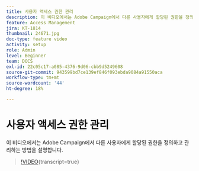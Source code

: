 ```yaml
---
title: 사용자 액세스 권한 관리
description: 이 비디오에서는 Adobe Campaign에서 다른 사용자에게 할당된 권한을 정의하고 관리하는 방법을 설명합니다.
feature: Access Management
jira: KT-1814
thumbnail: 24671.jpg
doc-type: feature video
activity: setup
role: Admin
level: Beginner
team: DOCS
exl-id: 22c05c17-a085-4376-9d06-cbb9d5249608
source-git-commit: 943599bd7ce139ef846f093ebda9084a91550aca
workflow-type: tm+mt
source-wordcount: '44'
ht-degree: 18%

---
```


# 사용자 액세스 권한 관리

이 비디오에서는 Adobe Campaign에서 다른 사용자에게 할당된 권한을 정의하고 관리하는 방법을 설명합니다.

>[!VIDEO](https://video.tv.adobe.com/v/24671?learn=on){transcript=true}
